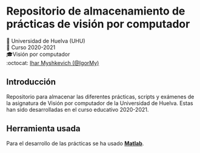 # Repositorio de almacenamiento de prácticas de visión por computador  
:office: Universidad de Huelva (UHU)  
:calendar: Curso 2020-2021  
:mortar_board:Visión por computador  
:octocat: [Ihar Myshkevich (@IgorMy)](https://github.com/IgorMy)  
## Introducción
Repositorio para almacenar las diferentes prácticas, scripts y exámenes de la asignatura de Visión por computador de la Universidad de Huelva. Estas han sido desarrolladas en el curso educativo 2020-2021.
## Herramienta usada
Para el desarrollo de las prácticas se ha usado [**Matlab**](https://es.mathworks.com/products/matlab.html).
